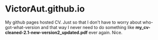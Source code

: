 # VictorAut.github.io
My github pages hosted CV. Just so that I don't have to worry about who-got-what-version and that way I never need to do something like **my_cv-cleaned-2.1-new-version2_updated.pdf** ever again. Nice.
